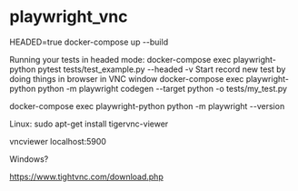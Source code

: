 # playwright_vnc

HEADED=true docker-compose up --build

Running your tests in headed mode:
docker-compose exec playwright-python pytest tests/test_example.py --headed -v
Start record new test by doing things in browser in VNC window
docker-compose exec playwright-python python -m playwright codegen --target python -o tests/my_test.py

docker-compose exec playwright-python python -m playwright --version

Linux:
sudo apt-get install tigervnc-viewer

vncviewer localhost:5900


Windows?

https://www.tightvnc.com/download.php